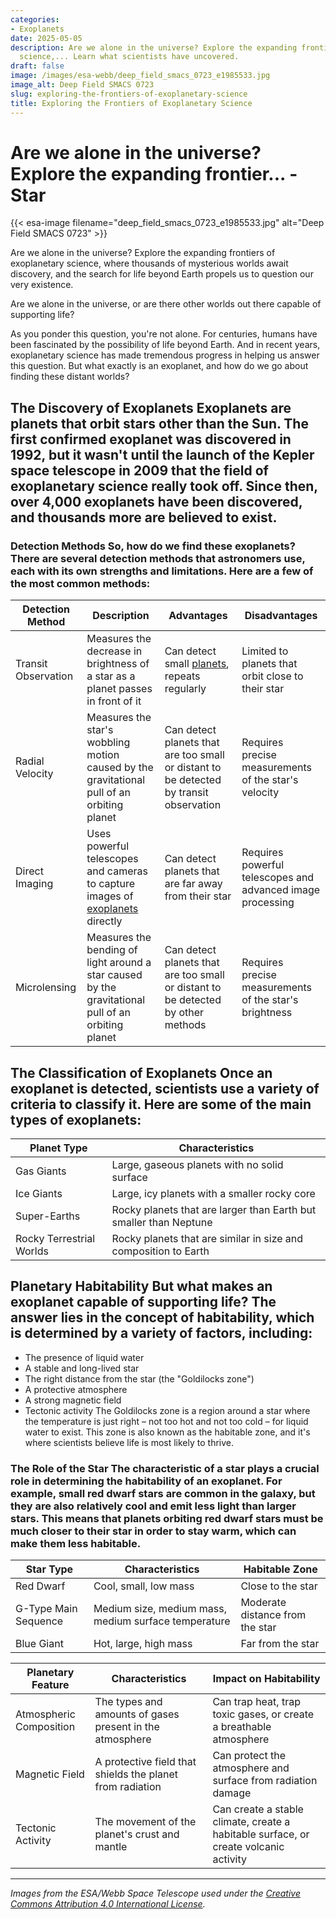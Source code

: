 ```yaml
---
categories:
- Exoplanets
date: 2025-05-05
description: Are we alone in the universe? Explore the expanding frontiers of exoplanetary
  science,... Learn what scientists have uncovered.
draft: false
image: /images/esa-webb/deep_field_smacs_0723_e1985533.jpg
image_alt: Deep Field SMACS 0723
slug: exploring-the-frontiers-of-exoplanetary-science
title: Exploring the Frontiers of Exoplanetary Science
---
```


# Are we alone in the universe? Explore the expanding frontier... - Star
{{< esa-image filename="deep_field_smacs_0723_e1985533.jpg" alt="Deep Field SMACS 0723" >}}



Are we alone in the universe? Explore the expanding frontiers of exoplanetary science, where thousands of mysterious worlds await discovery, and the search for life beyond Earth propels us to question our very existence.

Are we alone in the universe, or are there other worlds out there capable of supporting life?

 As you ponder this question, you're not alone. For centuries, humans have been fascinated by the possibility of life beyond Earth. And in recent years, exoplanetary science has made tremendous progress in helping us answer this question. But what exactly is an exoplanet, and how do we go about finding these distant worlds?

 ## The Discovery of Exoplanets Exoplanets are planets that orbit stars other than the Sun. The first confirmed exoplanet was discovered in 1992, but it wasn't until the launch of the Kepler space telescope in 2009 that the field of exoplanetary science really took off. Since then, over 4,000 exoplanets have been discovered, and thousands more are believed to exist.

 ### Detection Methods So, how do we find these exoplanets? There are several detection methods that astronomers use, each with its own strengths and limitations. Here are a few of the most common methods:

 | Detection Method | Description | Advantages | Disadvantages |
| --- | --- | --- | --- |
| Transit Observation | Measures the decrease in brightness of a star as a planet passes in front of it | Can detect small [planets](/blog/[exoplanets](/blog/exoplanets-and-the-search-for-life-beyond-earth)-and-the-quest-for-life-an-exploration-beyond-our-/), repeats regularly | Limited to planets that orbit close to their star |
| Radial Velocity | Measures the star's wobbling motion caused by the gravitational pull of an orbiting planet | Can detect planets that are too small or distant to be detected by transit observation | Requires precise measurements of the star's velocity |
| Direct Imaging | Uses powerful telescopes and cameras to capture images of [exoplanets](/blog/exoplanets-and-the-search-for-life-beyond-our-solar-system/solar-system/) directly | Can detect planets that are far away from their star | Requires powerful telescopes and advanced image processing |
| Microlensing | Measures the bending of light around a star caused by the gravitational pull of an orbiting planet | Can detect planets that are too small or distant to be detected by other methods | Requires precise measurements of the star's brightness | Each of these detection methods provides a unique window into the characteristics of an exoplanet, such as its size, orbit, and potential environment.

 ## The Classification of Exoplanets Once an exoplanet is detected, scientists use a variety of criteria to classify it. Here are some of the main types of exoplanets:

 | Planet Type | Characteristics |
| --- | --- |
| Gas Giants | Large, gaseous planets with no solid surface |
| Ice Giants | Large, icy planets with a smaller rocky core |
| Super-Earths | Rocky planets that are larger than Earth but smaller than Neptune |
| Rocky Terrestrial Worlds | Rocky planets that are similar in size and composition to Earth | These classifications are based on our current understanding of planet formation models, which suggest that planets form from a disk of gas and dust that surrounds a newly formed star. The type of planet that forms depends on the amount of material available and the distance from the star.

 ## Planetary Habitability But what makes an exoplanet capable of supporting life? The answer lies in the concept of habitability, which is determined by a variety of factors, including:

  - The presence of liquid water
 - A stable and long-lived star
 - The right distance from the star (the "Goldilocks zone")
 - A protective atmosphere
 - A strong magnetic field
 - Tectonic activity
  The Goldilocks zone is a region around a star where the temperature is just right – not too hot and not too cold – for liquid water to exist. This zone is also known as the habitable zone, and it's where scientists believe life is most likely to thrive.

 ### The Role of the Star The characteristic of a star plays a crucial role in determining the habitability of an exoplanet. For example, small red dwarf stars are common in the galaxy, but they are also relatively cool and emit less light than larger stars. This means that planets orbiting red dwarf stars must be much closer to their star in order to stay warm, which can make them less habitable.

 | Star Type | Characteristics | Habitable Zone |
| --- | --- | --- |
| Red Dwarf | Cool, small, low mass | Close to the star |
| G-Type Main Sequence | Medium size, medium mass, medium surface temperature | Moderate distance from the star |
| Blue Giant | Hot, large, high mass | Far from the star | ### The Role of the Planet Of course, the planet itself also plays a crucial role in determining its habitability. For example, a planet with a thick atmosphere can trap heat and create a warm surface, but it can also trap toxic gases and make the planet inhospitable to life.

 | Planetary Feature | Characteristics | Impact on Habitability |
| --- | --- | --- |
| Atmospheric Composition | The types and amounts of gases present in the atmosphere | Can trap heat, trap toxic gases, or create a breathable atmosphere |
| Magnetic Field | A protective field that shields the planet from radiation | Can protect the atmosphere and surface from radiation damage |
| Tectonic Activity | The movement of the planet's crust and mantle | Can create a stable climate, create a habitable surface, or create volcanic activity | ## Conclusion Exoplanetary science has made tremendous progress in recent years, and new discoveries are being made all the time. From the detection of exoplanets to the study of their habitability, scientists are working tirelessly to answer the question of whether we are alone in the universe. And while we have yet to find definitive evidence of extraterrestrial life, the search itself is driving innovation and discovery, and helping us to better understand our place in the universe.

---

*Images from the ESA/Webb Space Telescope used under the [Creative Commons Attribution 4.0 International License](https://creativecommons.org/licenses/by/4.0).*